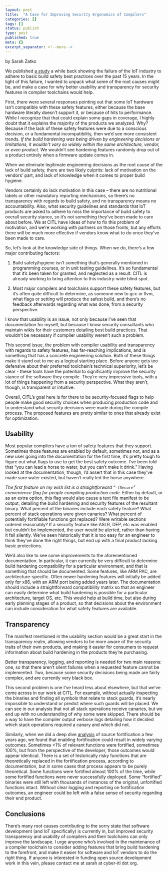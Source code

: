 ```yaml
---
layout: post
title:  "A Case for Improving Security Ergonomics of Compilers"
categories: []
tags: []
status: publish
type: post
published: true
meta: {}
excerpt_separator: <!--more-->
---
```


by Sarah Zatko 

We published [a study](https://cyber-itl.org/2019/08/26/iot-data-writeup.html) a while back showing the failure of the IoT industry to adhere to basic build safety best practices over the past 15 years.  In the light of this failure, I wanted to unpack what some of the root causes might be, and make a case for why better usability and transparency for security features in compiler toolchains would help.    

<!--more-->

First, there were several responses pointing out that some IoT hardware isn’t compatible with these safety features, either because the base hardware literally doesn’t support it, or because of hits to performance.  While I recognize that that could explain some gaps in coverage, I highly doubt that it explains the majority of the products we analyzed.  Why?  Because if the lack of these safety features were due to a conscious decision, or a fundamental incompatibility, then we’d see more consistent trends.  <em>If the build hardening was being driven by engineering decisions or limitations, it wouldn’t vary so widely within the same architecture, vendor, or even product.</em>  We wouldn’t see hardening features randomly drop out of a product entirely when a firmware update comes in.  

When we eliminate legitimate engineering decisions as the root cause of the lack of build safety, there are two likely culprits: lack of motivation on the vendors’ part, and lack of knowledge when it comes to proper build hygiene. 

Vendors certainly do lack motivation in this case – there are no nutritional labels or other mandatory reporting mechanisms, so there’s no transparency with regards to build safety, and no transparency means no accountability.  Also, what security guidelines and standards that IoT products are asked to adhere to miss the importance of build safety to overall security stance, so it’s not something they’ve been made to care about before.  We at CITL have ideas of how to fix this problem of motivation, and we’re working with partners on those fronts, but any efforts there will be much more effective if vendors know what to do once they’ve been made to care.  

So, let’s look at the knowledge side of things.  When we do, there’s a few major contributing factors: 

1. Build safety/hygiene isn’t something that’s generally mentioned in programming courses, or in unit testing guidelines.  It’s so fundamental that it’s been taken for granted, and neglected as a result.  CITL is already working to bring attention to this industry-wide blind spot. 

2. Most major compilers and toolchains support these safety features, but it’s often quite difficult to determine, as someone new to gcc or llvm, what flags or setting will produce the safest build, and there’s no feedback afterwards regarding what was done, from a security perspective.  

I know that usability is an issue, not only because I’ve seen that documentation for myself, but because I know security consultants who maintain wikis for their customers detailing best build practices.  That wouldn’t be necessary if compiler usability weren’t such a problem.  

This second issue, the problem with compiler usability and transparency with regards to safety features, has far-reaching implications, and is something that has a concrete engineering solution.  Both of these things make it stand out to me as a logical starting place.  Before anyone gets too defensive about their preferred toolchain’s technical superiority, let’s be clear - these tools have the potential to significantly improve the security stance of the software they compile.  They’re very impressive tools, with a lot of things happening from a security perspective.  What they aren’t, though, is transparent or intuitive.  

Overall, CITL’s goal here is for there to be security-focused flags to help people make good security choices when producing production code and to understand what security decisions were made during the compile process.  The proposed features are pretty similar to ones that already exist for optimization.  

## Usability

Most popular compilers have a ton of safety features that they support.  Sometimes those features are enabled by default, sometimes not, and as a new user going into the documentation for the first time, it’s pretty tough to figure out what flags to use to get the best safety outcome.  I’ve been told that “you can lead a horse to water, but you can’t make it drink.”  Having looked at the documentation, though, I’d assert that in this case they’ve made sure water existed, but haven’t really led the horse anywhere.  

<em>The first feature on my wish list is a straightforward “<code>-fSecure</code>” convenience flag for people compiling production code.  </em> Either by default, or as an extra option, this flag would also cause a text file manifest to be output, detailing the build hardening and security features of the resultant binary.  What percent of the binaries include each safety feature? What percent of stack operations were given canaries? What percent of potentially fortifiable functions got replaced?  Were writable sections ordered reasonably?  If a security feature like ASLR, DEP, etc was enabled but couldn’t be implemented, the user would be alerted, rather than having it fail silently.  We’ve seen historically that it is too easy for an engineer to think they’ve done the right things, but end up with a final product lacking basic protections.  

We’d also like to see some improvements to the aforementioned documentation.  In particular, it can currently be very difficult to determine build hardening compatibility for a particular environment, and that is something that should be documented.  Some features, like ARM PAC, are architecture-specific.  Often newer hardening features will initially be added only for x86, with an ARM port being added years later.  The documentation should include a straightforward compatibility matrix so that an engineer can easily determine what build hardening is possible for a particular architecture, target OS, etc.  This would help at build time, but also during early planning stages of a product, so that decisions about the environment can include consideration for what safety features are available.  

## Transparency

The manifest mentioned in the usability section would be a great start in the transparency realm, allowing vendors to be more aware of the security traits of their own products, and making it easier for consumers to request information about build hardening in the products they’re purchasing.  

Better transparency, logging, and reporting is needed for two main reasons: one, so that there aren’t silent failures when a requested feature cannot be implemented.  Two, because some security decisions being made are fairly complex, and are currently very black box.  

This second problem is one I’ve heard less about elsewhere, but that we’ve come across in our work at CITL.  For example, without actually inspecting the binaries and finding all symbols that relate to stack guards, it’s nearly impossible to understand or predict where such guards will be placed.  We can see in our analysis that not all stack operations receive canaries, but we end up with no understanding of why some were skipped.  There should be a way to have the compiler output verbose logs detailing how it decided which stack operations required a canary and which did not.  

Similarly, when we did a deep dive [analysis](https://cyber-itl.org/data/2016/11/21/fortify-source-a-deeper-dive-into-the-data.html) of source fortification a few years ago, we found that enabling fortification could result in widely varying outcomes.  Sometimes <1% of relevant functions were fortified, sometimes 100%, but from the perspective of the developer, those outcomes would appear identical.  There is a set of historically risky functions that are theoretically replaced in the fortification process, according to documentation, but in some cases that process appears to be purely theoretical.  Some functions were fortified almost 100% of the time, while some fortified functions were never successfully deployed.  Some “fortified” binaries were still left with thousands of instances of the original, unfortified functions intact.  Without clear logging and reporting on fortification outcomes, an engineer could be left with a false sense of security regarding their end product.  

## Conclusions

There’s many root causes contributing to the sorry state that software development (and IoT specifically) is currently in, but improved security transparency and usability of compilers and their toolchains can only improve the landscape.  I urge anyone who’s involved in the maintenance of a compiler toolchain to consider adding features that bring build hardening to the forefront, and make it easier for software and IoT vendors to do the right thing.  If anyone is interested in funding open source development work in this vein, please contact me at sarah at cyber-itl dot org.  
